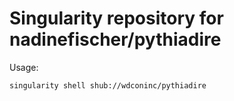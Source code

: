 # Singularity repository for nadinefischer/pythiadire

Usage:
```
singularity shell shub://wdconinc/pythiadire
```
